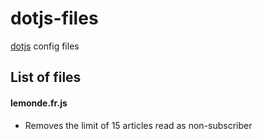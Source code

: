 # dotjs-files
[dotjs](https://github.com/defunkt/dotjs) config files

## List of files

#### lemonde.fr.js
- Removes the limit of 15 articles read as non-subscriber
